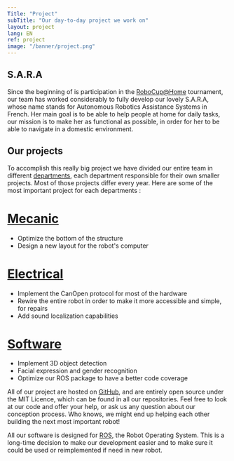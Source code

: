 ```yaml
---
Title: "Project"
subTitle: "Our day-to-day project we work on"
layout: project
lang: EN
ref: project
image: "/banner/project.png"
---
```


## S.A.R.A
Since the beginning of is participation in the [RoboCup@Home](http://www.robocupathome.org/) tournament, our team has worked considerably to fully develop our lovely S.A.R.A, whose name stands for Autonomous Robotics Assistance Systems in French. Her main goal is to be able to help people at home for daily tasks, our mission is to make her as functional as possible, in order for her to be able to navigate in a domestic environment.

## Our projects
To accomplish this really big project we have divided our entire team in different [departments](/en/team), each department responsible for their own smaller projects. Most of those projects differ every year. Here are some of the most important project for each departments :

# [Mecanic](https://github.com/WalkingMachine/sara_commun/issues?q=is%3Aopen+is%3Aissue+label%3A%22Team+%3A+MEC%22)

* Optimize the bottom of the structure
* Design a new layout for the robot's computer

# [Electrical](https://github.com/WalkingMachine/sara_commun/issues?q=is%3Aopen+is%3Aissue+label%3A%22Team+%3A+%C3%89L%C3%89%22)

* Implement the CanOpen protocol for most of the hardware
* Rewire the entire robot in order to make it more accessible and simple, for repairs
* Add sound localization capabilities

# [Software](https://github.com/WalkingMachine/sara_commun/issues?q=is%3Aopen+is%3Aissue+label%3A%22Team+%3A+LOG%22)

* Implement 3D object detection
* Facial expression and gender recognition
* Optimize our ROS package to have a better code coverage

All of our project are hosted on [GitHub](https://github.com/WalkingMachine), and are entirely open source under the MIT Licence, which can be found in all our repositories. Feel free to look at our code and offer your help, or ask us any question about our conception process. Who knows, we might end up helping each other building the next most important robot!

All our software is designed for [ROS](http://www.ros.org/), the Robot Operating System. This is a long-time decision to make our development easier and to make sure it could be used or reimplemented if need in new robot.
